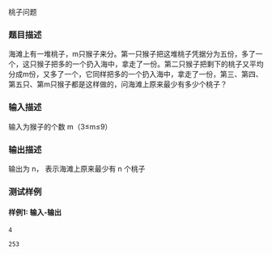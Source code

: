 桃子问题

### 题目描述

海滩上有一堆桃子，m只猴子来分。第一只猴子把这堆桃子凭据分为五份，多了一个，这只猴子把多的一个扔入海中，拿走了一份。第二只猴子把剩下的桃子又平均分成m份，又多了一个，它同样把多的一个扔入海中，拿走了一份，第三、第四、第五只、第m只猴子都是这样做的，问海滩上原来最少有多少个桃子？ 

### 输入描述

输入为猴子的个数 m（3≤m≤9）

### 输出描述

输出为 n， 表示海滩上原来最少有 n 个桃子

### 测试样例

#### 样例1: 输入-输出

```
4
```

```
253
```

